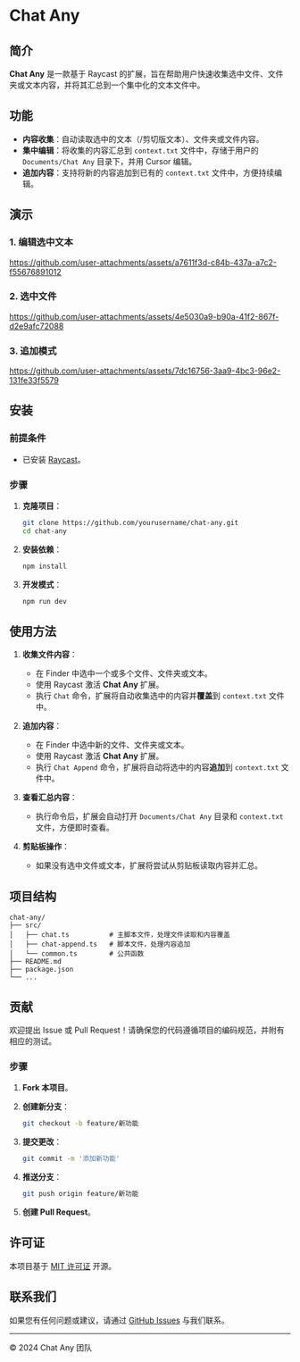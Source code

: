 # Chat Any

## 简介

**Chat Any** 是一款基于 Raycast 的扩展，旨在帮助用户快速收集选中文件、文件夹或文本内容，并将其汇总到一个集中化的文本文件中。

## 功能

- **内容收集**：自动读取选中的文本（/剪切版文本）、文件夹或文件内容。
- **集中编辑**：将收集的内容汇总到 `context.txt` 文件中，存储于用户的 `Documents/Chat Any` 目录下，并用 Cursor 编辑。
- **追加内容**：支持将新的内容追加到已有的 `context.txt` 文件中，方便持续编辑。

## 演示
### 1. 编辑选中文本
https://github.com/user-attachments/assets/a7611f3d-c84b-437a-a7c2-f55676891012

### 2. 选中文件
https://github.com/user-attachments/assets/4e5030a9-b90a-41f2-867f-d2e9afc72088

### 3. 追加模式
https://github.com/user-attachments/assets/7dc16756-3aa9-4bc3-96e2-131fe33f5579

## 安装

### 前提条件

- 已安装 [Raycast](https://www.raycast.com/)。

### 步骤

1. **克隆项目**：

   ```bash
   git clone https://github.com/yourusername/chat-any.git
   cd chat-any
   ```

2. **安装依赖**：

   ```bash
   npm install
   ```

3. **开发模式**：

   ```bash
   npm run dev
   ```

## 使用方法

1. **收集文件内容**：

   - 在 Finder 中选中一个或多个文件、文件夹或文本。
   - 使用 Raycast 激活 **Chat Any** 扩展。
   - 执行 `Chat` 命令，扩展将自动收集选中的内容并**覆盖**到 `context.txt` 文件中。

2. **追加内容**：

   - 在 Finder 中选中新的文件、文件夹或文本。
   - 使用 Raycast 激活 **Chat Any** 扩展。
   - 执行 `Chat Append` 命令，扩展将自动将选中的内容**追加**到 `context.txt` 文件中。

3. **查看汇总内容**：

   - 执行命令后，扩展会自动打开 `Documents/Chat Any` 目录和 `context.txt` 文件，方便即时查看。

4. **剪贴板操作**：

   - 如果没有选中文件或文本，扩展将尝试从剪贴板读取内容并汇总。

## 项目结构

```
chat-any/
├── src/
│   ├── chat.ts          # 主脚本文件，处理文件读取和内容覆盖
│   ├── chat-append.ts   # 脚本文件，处理内容追加
│   └── common.ts        # 公共函数
├── README.md
├── package.json
└── ...
```

## 贡献

欢迎提出 Issue 或 Pull Request！请确保您的代码遵循项目的编码规范，并附有相应的测试。

### 步骤

1. **Fork 本项目**。
2. **创建新分支**：

   ```bash
   git checkout -b feature/新功能
   ```

3. **提交更改**：

   ```bash
   git commit -m '添加新功能'
   ```

4. **推送分支**：

   ```bash
   git push origin feature/新功能
   ```

5. **创建 Pull Request**。

## 许可证

本项目基于 [MIT 许可证](LICENSE) 开源。

## 联系我们

如果您有任何问题或建议，请通过 [GitHub Issues](https://github.com/yourusername/chat-any/issues) 与我们联系。

---

© 2024 Chat Any 团队
